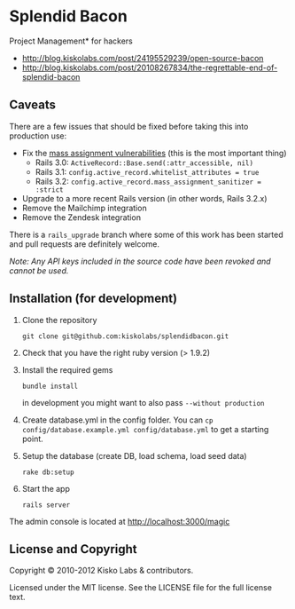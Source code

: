 # Splendid Bacon

Project Management* for hackers

* <http://blog.kiskolabs.com/post/24195529239/open-source-bacon>
* <http://blog.kiskolabs.com/post/20108267834/the-regrettable-end-of-splendid-bacon>

## Caveats

There are a few issues that should be fixed before taking this into production use:

* Fix the [mass assignment vulnerabilities](http://guides.rubyonrails.org/security.html#mass-assignment) (this is the most important thing)
  * Rails 3.0: `ActiveRecord::Base.send(:attr_accessible, nil)`
  * Rails 3.1: `config.active_record.whitelist_attributes = true`
  * Rails 3.2: `config.active_record.mass_assignment_sanitizer = :strict`
* Upgrade to a more recent Rails version (in other words, Rails 3.2.x)
* Remove the Mailchimp integration
* Remove the Zendesk integration

There is a `rails_upgrade` branch where some of this work has been started and pull requests are definitely welcome.

*Note: Any API keys included in the source code have been revoked and cannot be used.*

## Installation (for development)

1. Clone the repository

    `git clone git@github.com:kiskolabs/splendidbacon.git`

2. Check that you have the right ruby version (> 1.9.2)

3. Install the required gems

    `bundle install`

    in development you might want to also pass `--without production`

4. Create database.yml in the config folder. You can `cp config/database.example.yml config/database.yml` to get a starting point.

5. Setup the database (create DB, load schema, load seed data)

    `rake db:setup`

6. Start the app

    `rails server`

The admin console is located at <http://localhost:3000/magic>

## License and Copyright

Copyright © 2010-2012 Kisko Labs & contributors.

Licensed under the MIT license. See the LICENSE file for the full license text.